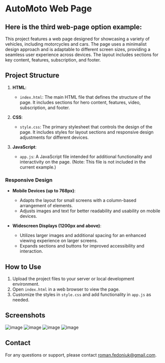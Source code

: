# AutoMoto Web Page

## Here is the third web-page option example:

This project features a web page designed for showcasing a variety of vehicles, including motorcycles and cars. The page uses a minimalist design approach and is adaptable to different screen sizes, providing a seamless user experience across devices. The layout includes sections for key content, features, subscription, and footer.

## Project Structure

1. **HTML**:
   - `index.html`: The main HTML file that defines the structure of the page. It includes sections for hero content, features, video, subscription, and footer.

2. **CSS**:
   - `style.css`: The primary stylesheet that controls the design of the page. It includes styles for layout sections and responsive design adjustments for different devices.

3. **JavaScript**:
   - `app.js`: A JavaScript file intended for additional functionality and interactivity on the page. (Note: This file is not included in the current example.)


### Responsive Design

- **Mobile Devices (up to 768px)**: 
  - Adapts the layout for small screens with a column-based arrangement of elements.
  - Adjusts images and text for better readability and usability on mobile devices.

- **Widescreen Displays (1200px and above)**: 
  - Utilizes larger images and additional spacing for an enhanced viewing experience on larger screens.
  - Expands sections and buttons for improved accessibility and interaction.

## How to Use

1. Upload the project files to your server or local development environment.
2. Open `index.html` in a web browser to view the page.
3. Customize the styles in `style.css` and add functionality in `app.js` as needed.


## Screenshots
![image](https://github.com/user-attachments/assets/2de9707a-cbd9-4cf7-a213-d536bf2ad8ad)
![image](https://github.com/user-attachments/assets/785b0e25-09b9-4baa-886a-2c2df1be0d2e)
![image](https://github.com/user-attachments/assets/dba21c28-1ab6-4759-96a1-992c19cf4ff7)
![image](https://github.com/user-attachments/assets/08d41b27-5d3d-4e0d-809e-3fb7f4f2e23c)









## Contact

For any questions or support, please contact [roman.fedoniuk@gmail.com](mailto:roman.fedoniuk@gmail.com).

